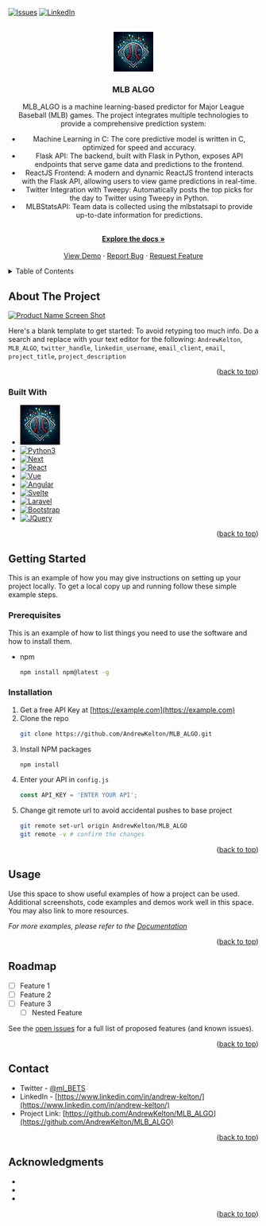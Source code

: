 <!-- Improved compatibility of back to top link: See: https://github.com/othneildrew/Best-README-Template/pull/73 -->
<a id="readme-top"></a>
<!--
*** Thanks for checking out the Best-README-Template. If you have a suggestion
*** that would make this better, please fork the repo and create a pull request
*** or simply open an issue with the tag "enhancement".
*** Don't forget to give the project a star!
*** Thanks again! Now go create something AMAZING! :D
-->



<!-- PROJECT SHIELDS -->
<!--
*** I'm using markdown "reference style" links for readability.
*** Reference links are enclosed in brackets [ ] instead of parentheses ( ).
*** See the bottom of this document for the declaration of the reference variables
*** for contributors-url, forks-url, etc. This is an optional, concise syntax you may use.
*** https://www.markdownguide.org/basic-syntax/#reference-style-links
-->
[![Issues][issues-shield]][issues-url]
[![LinkedIn][linkedin-shield]][linkedin-url]



<!-- PROJECT LOGO -->
<br />
<div align="center">
  <a href="https://github.com/AndrewKelton/MLB_ALGO">
    <img src="img_src/afae2248-4c16-4fce-81b4-78a81b0f0d6c.jpeg" alt="Logo" width="80" height="80">
  </a>

<h3 align="center">MLB ALGO</h3>
  <p align="center">
    MLB_ALGO is a machine learning-based predictor for Major League Baseball (MLB) games. The project integrates multiple technologies to provide a comprehensive prediction system:
    <ul>
      <li>Machine Learning in C: The core predictive model is written in C, optimized for speed and accuracy.</li>
      <li>Flask API: The backend, built with Flask in Python, exposes API endpoints that serve game data and predictions to the frontend.</li>
      <li>ReactJS Frontend: A modern and dynamic ReactJS frontend interacts with the Flask API, allowing users to view game predictions in real-time.</li>
      <li>Twitter Integration with Tweepy: Automatically posts the top picks for the day to Twitter using Tweepy in Python.</li>
      <li>MLBStatsAPI: Team data is collected using the mlbstatsapi to provide up-to-date information for predictions.</li>
    </ul>
    <br />
    <a href="https://github.com/AndrewKelton/MLB_ALGO.git"><strong>Explore the docs »</strong></a>
    <br />
    <br />
    <a href="https://github.com/AndrewKelton/MLB_ALGO">View Demo</a>
    ·
    <a href="https://github.com/AndrewKelton/MLB_ALGO/issues/new?labels=bug&template=bug-report---.md">Report Bug</a>
    ·
    <a href="https://github.com/AndrewKelton/MLB_ALGO/issues/new?labels=enhancement&template=feature-request---.md">Request Feature</a>
  </p>
</div>



<!-- TABLE OF CONTENTS -->
<details>
  <summary>Table of Contents</summary>
  <ol>
    <li>
      <a href="#about-the-project">About The Project</a>
      <ul>
        <li><a href="#built-with">Built With</a></li>
      </ul>
    </li>
    <li>
      <a href="#getting-started">Getting Started</a>
      <ul>
        <li><a href="#prerequisites">Prerequisites</a></li>
        <li><a href="#installation">Installation</a></li>
      </ul>
    </li>
    <li><a href="#usage">Usage</a></li>
    <li><a href="#roadmap">Roadmap</a></li>
    <li><a href="#contact">Contact</a></li>
    <li><a href="#acknowledgments">Acknowledgments</a></li>
  </ol>
</details>



<!-- ABOUT THE PROJECT -->
## About The Project

[![Product Name Screen Shot][product-screenshot]](https://example.com)

Here's a blank template to get started: To avoid retyping too much info. Do a search and replace with your text editor for the following: `AndrewKelton`, `MLB_ALGO`, `twitter_handle`, `linkedin_username`, `email_client`, `email`, `project_title`, `project_description`

<p align="right">(<a href="#readme-top">back to top</a>)</p>



### Built With

* <img src="img_src/afae2248-4c16-4fce-81b4-78a81b0f0d6c.jpeg" alt="Logo" width="80" height="80">
* [![Python3][Python3-shield]][Python3-url]
* [![Next][Next.js]][Next-url]
* [![React][React.js]][React-url]
* [![Vue][Vue.js]][Vue-url]
* [![Angular][Angular.io]][Angular-url]
* [![Svelte][Svelte.dev]][Svelte-url]
* [![Laravel][Laravel.com]][Laravel-url]
* [![Bootstrap][Bootstrap.com]][Bootstrap-url]
* [![JQuery][JQuery.com]][JQuery-url]

<p align="right">(<a href="#readme-top">back to top</a>)</p>



<!-- GETTING STARTED -->
## Getting Started

This is an example of how you may give instructions on setting up your project locally.
To get a local copy up and running follow these simple example steps.

### Prerequisites

This is an example of how to list things you need to use the software and how to install them.
* npm
  ```sh
  npm install npm@latest -g
  ```

### Installation

1. Get a free API Key at [https://example.com](https://example.com)
2. Clone the repo
   ```sh
   git clone https://github.com/AndrewKelton/MLB_ALGO.git
   ```
3. Install NPM packages
   ```sh
   npm install
   ```
4. Enter your API in `config.js`
   ```js
   const API_KEY = 'ENTER YOUR API';
   ```
5. Change git remote url to avoid accidental pushes to base project
   ```sh
   git remote set-url origin AndrewKelton/MLB_ALGO
   git remote -v # confirm the changes
   ```

<p align="right">(<a href="#readme-top">back to top</a>)</p>



<!-- USAGE EXAMPLES -->
## Usage

Use this space to show useful examples of how a project can be used. Additional screenshots, code examples and demos work well in this space. You may also link to more resources.

_For more examples, please refer to the [Documentation](https://example.com)_

<p align="right">(<a href="#readme-top">back to top</a>)</p>



<!-- ROADMAP -->
## Roadmap

- [ ] Feature 1
- [ ] Feature 2
- [ ] Feature 3
    - [ ] Nested Feature

See the [open issues](https://github.com/AndrewKelton/MLB_ALGO/issues) for a full list of proposed features (and known issues).

<p align="right">(<a href="#readme-top">back to top</a>)</p>



<!-- CONTACT -->
## Contact

* Twitter - [@ml_BETS](https://x.com/ml_BETS_)
* LinkedIn - [https://www.linkedin.com/in/andrew-kelton/](https://www.linkedin.com/in/andrew-kelton/)
* Project Link: [https://github.com/AndrewKelton/MLB_ALGO](https://github.com/AndrewKelton/MLB_ALGO)

<p align="right">(<a href="#readme-top">back to top</a>)</p>



<!-- ACKNOWLEDGMENTS -->
## Acknowledgments

* []()
* []()
* []()

<p align="right">(<a href="#readme-top">back to top</a>)</p>



<!-- MARKDOWN LINKS & IMAGES -->
<!-- https://www.markdownguide.org/basic-syntax/#reference-style-links -->
[contributors-shield]: https://img.shields.io/github/contributors/AndrewKelton/MLB_ALGO.svg?style=for-the-badge
[contributors-url]: https://github.com/AndrewKelton/MLB_ALGO/graphs/contributors
[forks-shield]: https://img.shields.io/github/forks/AndrewKelton/MLB_ALGO.svg?style=for-the-badge
[forks-url]: https://github.com/AndrewKelton/MLB_ALGO/network/members
[stars-shield]: https://img.shields.io/github/stars/AndrewKelton/MLB_ALGO.svg?style=for-the-badge
[stars-url]: https://github.com/AndrewKelton/MLB_ALGO/stargazers
[issues-shield]: https://img.shields.io/github/issues/AndrewKelton/MLB_ALGO.svg?style=for-the-badge
[issues-url]: https://github.com/AndrewKelton/MLB_ALGO/issues
[license-shield]: https://img.shields.io/github/license/AndrewKelton/MLB_ALGO.svg?style=for-the-badge
[license-url]: https://github.com/AndrewKelton/MLB_ALGO/blob/master/LICENSE.txt
[linkedin-shield]: https://img.shields.io/badge/-LinkedIn-black.svg?style=for-the-badge&logo=linkedin&colorB=555
[linkedin-url]: https://www.linkedin.com/in/andrew-kelton/
[product-screenshot]: images/screenshot.png
[Python3-shield]: https://github.com/AndrewKelton/MLB_ALGO/img_src/Python-logo-notext.svg.png
[Python3-url]: https://docs.python.org/3/
[Next.js]: https://img.shields.io/badge/next.js-000000?style=for-the-badge&logo=nextdotjs&logoColor=white
[Next-url]: https://nextjs.org/
[React.js]: https://img.shields.io/badge/React-20232A?style=for-the-badge&logo=react&logoColor=61DAFB
[React-url]: https://reactjs.org/
[Vue.js]: https://img.shields.io/badge/Vue.js-35495E?style=for-the-badge&logo=vuedotjs&logoColor=4FC08D
[Vue-url]: https://vuejs.org/
[Angular.io]: https://img.shields.io/badge/Angular-DD0031?style=for-the-badge&logo=angular&logoColor=white
[Angular-url]: https://angular.io/
[Svelte.dev]: https://img.shields.io/badge/Svelte-4A4A55?style=for-the-badge&logo=svelte&logoColor=FF3E00
[Svelte-url]: https://svelte.dev/
[Laravel.com]: https://img.shields.io/badge/Laravel-FF2D20?style=for-the-badge&logo=laravel&logoColor=white
[Laravel-url]: https://laravel.com
[Bootstrap.com]: https://img.shields.io/badge/Bootstrap-563D7C?style=for-the-badge&logo=bootstrap&logoColor=white
[Bootstrap-url]: https://getbootstrap.com
[JQuery.com]: https://img.shields.io/badge/jQuery-0769AD?style=for-the-badge&logo=jquery&logoColor=white
[JQuery-url]: https://jquery.com 
